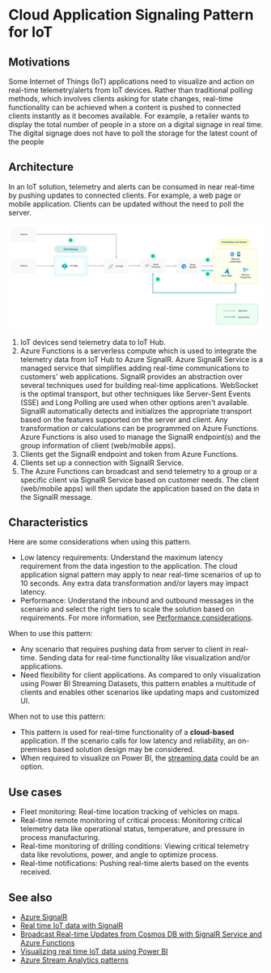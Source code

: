 # Cloud Application Signaling Pattern for IoT

## Motivations
Some Internet of Things (IoT) applications need to visualize and action on real-time telemetry/alerts from IoT devices. Rather than traditional polling methods, which involves clients asking for state changes, real-time functionality can be achieved when a content is pushed to connected clients instantly as it becomes available. For example, a retailer wants to display the total number of people in a store on a digital signage in real time. The digital signage does not have to poll the storage for the latest count of the people 

## Architecture

In an IoT solution, telemetry and alerts can be consumed in near real-time by pushing updates to connected clients. For example, a web page or mobile application. Clients can be updated without the need to poll the server.

![Architecture diagram showing the data flow for cloud application signaling pattern](media/cloud-application-signaling.png)

1.  IoT devices send telemetry data to IoT Hub. 
2.  Azure Functions is a serverless compute which is used to integrate the telemetry data from IoT Hub to Azure SignalR. Azure SignalR Service is a managed service that simplifies adding real-time communications to customers' web applications. SignalR provides an abstraction over several techniques used for building real-time applications. WebSocket is the optimal transport, but other techniques like Server-Sent Events (SSE) and Long Polling are used when other options aren't available. SignalR automatically detects and initializes the appropriate transport based on the features supported on the server and client. Any transformation or calculations can be programmed on Azure Functions. Azure Functions is also used to manage the SignalR endpoint(s) and the group information of client (web/mobile apps). 
3.  Clients get the SignalR endpoint and token from Azure Functions.
4.  Clients set up a connection with SignalR Service.
5.  The Azure Functions can broadcast and send telemetry to a group or a specific client via SignalR Service based on customer needs. The client (web/mobile apps) will then update the application based on the data in the SignalR message. 

## Characteristics

Here are some considerations when using this pattern.
-   Low latency requirements: Understand the maximum latency requirement from the data ingestion to the application. The cloud application signal pattern may apply to near real-time scenarios of up to 10 seconds. Any extra data transformation and/or layers may impact latency.
-   Performance: Understand the inbound and outbound messages in the scenario and select the right tiers to scale the solution based on requirements. For more information, see [Performance considerations](/azure/azure-signalr/signalr-concept-performance). 

When to use this pattern:
-   Any scenario that requires pushing data from server to client in real-time. Sending data for real-time functionality like visualization and/or applications. 
-   Need flexibility for client applications. As compared to only visualization using Power BI Streaming Datasets, this pattern enables a multitude of clients and enables other scenarios like updating maps and customized UI. 

When not to use this pattern:
-   This pattern is used for real-time functionality of a **cloud-based** application. If the scenario calls for low latency and reliability, an on-premises based solution design may be considered. 
-   When required to visualize on Power BI, the [streaming data](/power-bi/connect-data/service-real-time-streaming) could be an option.


## Use cases
-   Fleet monitoring: Real-time location tracking of vehicles on maps.
-   Real-time remote monitoring of critical process: Monitoring critical telemetry data like operational status, temperature, and pressure in process manufacturing. 
-   Real-time monitoring of drilling conditions: Viewing critical telemetry data like revolutions, power, and angle to optimize process. 
-   Real-time notifications: Pushing real-time alerts based on the events received. 

## See also

-   [Azure SignalR](https://azure.microsoft.com/services/signalr-service/)
-   [Real time IoT data with SignalR](https://anthonychu.ca/post/end-to-end-realtime-python-iot-azure-functions-signalr-iothub/)
-   [Broadcast Real-time Updates from Cosmos DB with SignalR Service and Azure Functions](https://anthonychu.ca/post/cosmosdb-real-time-azure-functions-signalr-service/)
-   [Visualizing real time IoT data using Power BI](/azure/iot-hub/iot-hub-live-data-visualization-in-power-bi)
-   [Azure Stream Analytics patterns](/azure/stream-analytics/stream-analytics-solution-patterns)
